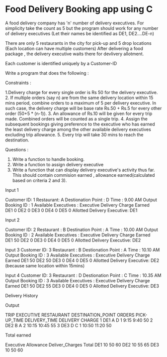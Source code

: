 # Food Delivery Booking app using C

A food delivery company has 'n' number of delivery executives. For simplicity take the count as 5 but the program
should work for any number of delivery executives (Let their names be identified as DE1, DE2....DE-n)

There are only 5 restaurants in the city for pick-up and 5 drop locations (Each location can have multiple customers)
After delivering a food package , the delivery executive waits there for devlivery allotment.

Each customer is identified uniquely by a Customer-ID

Write a program that does the following :

Constraints :

1.Delivery charge for every single order is Rs 50 for the delivery executive.
2. If multiple orders (say n) are from the same delivery location within 15 mins period, combine orders to a maximum
of 5 per delivery executive.
    In such case, the delivery charge will be base rate Rs.50 + Rs.5 for every other order (50+5 * (n-1)).
3. An allowance of Rs.10 will be given for every trip made. Combined orders will be counted as a single trip.
4. Assign the subsequent bookings giving preference to the executive who has earned the least delivery charge
among the other available delivery executives excluding trip allowance.
5. Every trip will take 30 mins to reach the destination.

Questions :

1. Write a function to handle booking.
2. Write a function to assign delivery executive
3. Write a function that can display delivery executive's activity thus far.
This should contain commision earned , allowance earned(calculated based on criteria 2 and 3).

Input 1

Customer ID: 1
Restaurant: A
Destionation Point : D
Time : 9.00 AM
Output
Booking ID : 1
Available Executives :
Executive     Delivery Charge Earned    
DE1                      0
DE2                      0
DE3                      0
DE4                      0
DE5                      0
Allotted Delivery Executive: DE1

Input 2

Customer ID: 2
Restaurant : B
Destination Point : A
Time : 10.00 AM
Output
Booking ID : 2
Available Executives :
Executive     Delivery Charge Earned    
DE1                      50
DE2                      0
DE3                      0
DE4                      0
DE5                      0
Allotted Delivery Executive: DE2

Input 3
Customer ID: 3
Restaurant : B
Destionation Point : A
Time : 10.10 AM
Output
Booking ID : 3
Available Executives :
Executive     Delivery Charge Earned
DE1                      50
DE2                      50
DE3                      0
DE4                      0
DE5                      0
Allotted Delivery Executive: DE2 (because same location within 15mins)

Input 4
Customer ID: 3
Restaurant : D
Destionation Point : C
Time : 10.35 AM
Output
Booking ID : 3
Available Executives :
Executive     Delivery Charge Earned
DE1                      50
DE2                      55
DE3                      0
DE4                      0
DE5                      0
Allotted Delivery Executive: DE3

Delivery History

 Output

TRIP EXECUTIVE RESTAURANT DESTINATION_POINT ORDERS PICK-UP_TIME DELIVERY_TIME DELIVERY CHARGE
1       DE1       A             D              1         9:15        9:40               50
2       DE2       B             A              2         10:15       10:45              55
3       DE3       D             C              1         10:50       11:20              50

 Total earned

Executive Allowance Deliver_Charges Total
  DE1       10            50          60
  DE2       10            55          65
  DE3       10            50          60
